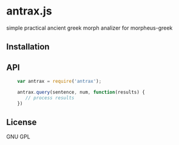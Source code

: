 # antrax.js

simple practical ancient greek morph analizer for morpheus-greek


## Installation

## API

````javascript
    var antrax = require('antrax');
````


````javascript
    antrax.query(sentence, num, function(results) {
       // process results
    })
````



## License

  GNU GPL
